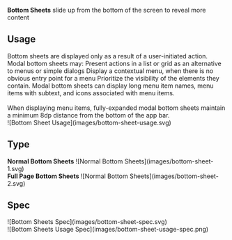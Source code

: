 **Bottom Sheets** slide up from the bottom of the screen to reveal more content

## Usage
<div data-insert-component="ImageGrid">
  <div class="mb-16">
    Bottom sheets are displayed only as a result of a user-initiated action.
    Modal bottom sheets may:
    Present actions in a list or grid as an alternative to menus or simple dialogs
    Display a contextual menu, when there is no obvious entry point for a menu
    Prioritize the visibility of the elements they contain. Modal bottom sheets can display long menu item names, menu items with subtext, and icons associated with menu items.
    <br /><br />
    When displaying menu items, fully-expanded modal bottom sheets maintain a minimum 8dp distance from the bottom of the app bar.
  </div>
  <div class="img-block">
    ![Bottom Sheet Usage](images/bottom-sheet-usage.svg)
  </div>
</div>

## Type

<div data-insert-component="ImageGrid">
  <div>
    <b class="display-block mb-16">Normal Bottom Sheets</b>
    ![Normal Bottom Sheets](images/bottom-sheet-1.svg)
  </div>
  <div>
    <b class="display-block mb-16">Full Page Bottom Sheets</b>
    ![Normal Bottom Sheets](images/bottom-sheet-2.svg)
  </div>
  <div></div>
</div>

## Spec

<div data-insert-component="ImageGrid">
  <div>
    ![Bottom Sheets Spec](images/bottom-sheet-spec.svg)
    <div class="img-width-initial mt-16">
      ![Bottom Sheets Usage Spec](images/bottom-sheet-usage-spec.png)
    </div>
  </div>
  <div>
  </div>
</div>
